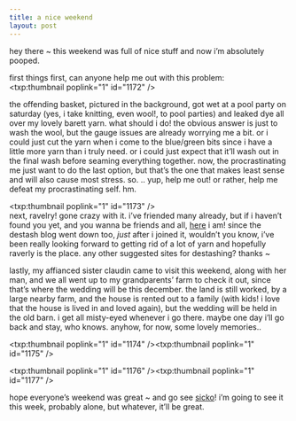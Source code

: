 ```yaml
---
title: a nice weekend    
layout: post
---
```


hey there ~ this weekend was full of nice stuff and now i&#8217;m absolutely pooped. 

first things first, can anyone help me out with this problem:  
<span class="pic3"><txp:thumbnail poplink="1" id="1172" /></span>

the offending basket, pictured in the background, got wet at a pool party on saturday (yes, i take knitting, even wool!, to pool parties) and leaked dye all over my lovely barett yarn. what should i do! the obvious answer is just to wash the wool, but the gauge issues are already worrying me a bit. or i could just cut the yarn when i come to the blue/green bits since i have a little more yarn than i truly need. or i could just expect that it&#8217;ll wash out in the final wash before seaming everything together. now, the procrastinating me just want to do the last option, but that&#8217;s the one that makes least sense and will also cause most stress. so. .. yup, help me out! or rather, help me defeat my procrastinating self. hm.

<span class="pic3"><txp:thumbnail poplink="1" id="1173" /></span>  
next, ravelry! gone crazy with it. i&#8217;ve friended many already, but if i haven&#8217;t found you yet, and you wanna be friends and all, [here][1] i am! since the destash blog went down too, *just* after i joined it, wouldn&#8217;t you know, i&#8217;ve been really looking forward to getting rid of a lot of yarn and hopefully raverly is the place. any other suggested sites for destashing? thanks ~

lastly, my affianced sister claudin came to visit this weekend, along with her man, and we all went up to my grandparents&#8217; farm to check it out, since that&#8217;s where the wedding will be this december. the land is still worked, by a large nearby farm, and the house is rented out to a family (with kids! i love that the house is lived in and loved again), but the wedding will be held in the old barn. i get all misty-eyed whenever i go there. maybe one day i&#8217;ll go back and stay, who knows. anyhow, for now, some lovely memories..

<span class="pic3"><txp:thumbnail poplink="1" id="1174" /><txp:thumbnail poplink="1" id="1175" /></span>

<span class="pic3"><txp:thumbnail poplink="1" id="1176" /><txp:thumbnail poplink="1" id="1177" /></span>

hope everyone&#8217;s weekend was great ~ and go see [sicko][2]! i&#8217;m going to see it this week, probably alone, but whatever, it&#8217;ll be great.

 [1]: http://www.ravelry.com/people/mellowtrouble/
 [2]: http://michaelmoore.com/